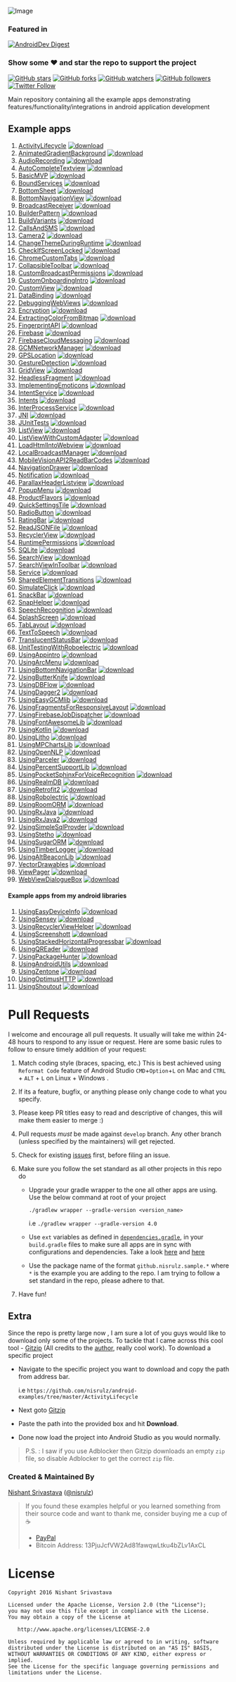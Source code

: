 ![Image](img/github_banner.png)

### Featured in
[![AndroidDev Digest](https://img.shields.io/badge/AndroidDev%20Digest-%23100-blue.svg)](https://www.androiddevdigest.com/digest-100/)

### Show some :heart: and star the repo to support the project
[![GitHub stars](https://img.shields.io/github/stars/nisrulz/android-examples.svg?style=social&label=Star)](https://github.com/nisrulz/android-examples) [![GitHub forks](https://img.shields.io/github/forks/nisrulz/android-examples.svg?style=social&label=Fork)](https://github.com/nisrulz/android-examples/fork) [![GitHub watchers](https://img.shields.io/github/watchers/nisrulz/android-examples.svg?style=social&label=Watch)](https://github.com/nisrulz/android-examples) [![GitHub followers](https://img.shields.io/github/followers/nisrulz.svg?style=social&label=Follow)](https://github.com/nisrulz/android-examples)  
[![Twitter Follow](https://img.shields.io/twitter/follow/nisrulz.svg?style=social)](https://twitter.com/nisrulz)

Main repository containing all the example apps demonstrating features/functionality/integrations in android application development

## Example apps
1. [ActivityLifecycle](/ActivityLifecycle) [![download](img/ic_download.png)](https://kinolien.github.com/gitzip/?download=https://github.com/nisrulz/android-examples/tree/master/ActivityLifecycle)
1. [AnimatedGradientBackground](/AnimatedGradientBackground) [![download](img/ic_download.png)](https://kinolien.github.com/gitzip/?download=https://github.com/nisrulz/android-examples/tree/master/AnimatedGradientBackground)
1. [AudioRecording](/AudioRecording) [![download](img/ic_download.png)](https://kinolien.github.com/gitzip/?download=https://github.com/nisrulz/android-examples/tree/master/AudioRecording)
1. [AutoCompleteTextview](/AutoCompleteTextview) [![download](img/ic_download.png)](https://kinolien.github.com/gitzip/?download=https://github.com/nisrulz/android-examples/tree/master/AutoCompleteTextview)
1. [BasicMVP](/BasicMVP) [![download](img/ic_download.png)](https://kinolien.github.com/gitzip/?download=https://github.com/nisrulz/android-examples/tree/master/BasicMVP)
1. [BoundServices](/BoundServices) [![download](img/ic_download.png)](https://kinolien.github.com/gitzip/?download=https://github.com/nisrulz/android-examples/tree/master/BoundServices)
1. [BottomSheet](/BottomSheet) [![download](img/ic_download.png)](https://kinolien.github.com/gitzip/?download=https://github.com/nisrulz/android-examples/tree/master/BottomSheet)
1. [BottomNavigationView](/BottomNavigationView) [![download](img/ic_download.png)](https://kinolien.github.com/gitzip/?download=https://github.com/nisrulz/android-examples/tree/master/BottomNavigationView)
1. [BroadcastReceiver](/BroadcastReceiver) [![download](img/ic_download.png)](https://kinolien.github.com/gitzip/?download=https://github.com/nisrulz/android-examples/tree/master/BroadcastReceiver)
1. [BuilderPattern](/BuilderPattern) [![download](img/ic_download.png)](https://kinolien.github.com/gitzip/?download=https://github.com/nisrulz/android-examples/tree/master/BuilderPattern)
1. [BuildVariants](/BuildVariants) [![download](img/ic_download.png)](https://kinolien.github.com/gitzip/?download=https://github.com/nisrulz/android-examples/tree/master/BuildVariants)
1. [CallsAndSMS](/CallsAndSMS) [![download](img/ic_download.png)](https://kinolien.github.com/gitzip/?download=https://github.com/nisrulz/android-examples/tree/master/CallsAndSMS)
1. [Camera2](/Camera2) [![download](img/ic_download.png)](https://kinolien.github.com/gitzip/?download=https://github.com/nisrulz/android-examples/tree/master/Camera2)
1. [ChangeThemeDuringRuntime](/ChangeThemeDuringRuntime) [![download](img/ic_download.png)](https://kinolien.github.com/gitzip/?download=https://github.com/nisrulz/android-examples/tree/master/ChangeThemeDuringRuntime)
1. [CheckIfScreenLocked](/CheckIfScreenLocked) [![download](img/ic_download.png)](https://kinolien.github.com/gitzip/?download=https://github.com/nisrulz/android-examples/tree/master/CheckIfScreenLocked)
1. [ChromeCustomTabs](/ChromeCustomTabs) [![download](img/ic_download.png)](https://kinolien.github.com/gitzip/?download=https://github.com/nisrulz/android-examples/tree/master/ChromeCustomTabs)
1. [CollapsibleToolbar](/CollapsibleToolbar) [![download](img/ic_download.png)](https://kinolien.github.com/gitzip/?download=https://github.com/nisrulz/android-examples/tree/master/CollapsibleToolbar)
1. [CustomBroadcastPermissions](/CustomBroadcastPermissions) [![download](img/ic_download.png)](https://kinolien.github.com/gitzip/?download=https://github.com/nisrulz/android-examples/tree/master/CustomBroadcastPermissions)
1. [CustomOnboardingIntro](/CustomOnboardingIntro) [![download](img/ic_download.png)](https://kinolien.github.com/gitzip/?download=https://github.com/nisrulz/android-examples/tree/master/CustomOnboardingIntro)
1. [CustomView](/CustomView) [![download](img/ic_download.png)](https://kinolien.github.com/gitzip/?download=https://github.com/nisrulz/android-examples/tree/master/CustomView)
1. [DataBinding](/DataBinding) [![download](img/ic_download.png)](https://kinolien.github.com/gitzip/?download=https://github.com/nisrulz/android-examples/tree/master/DataBinding)
1. [DebuggingWebViews](/DebuggingWebViews) [![download](img/ic_download.png)](https://kinolien.github.com/gitzip/?download=https://github.com/nisrulz/android-examples/tree/master/DebuggingWebViews)
1. [Encryption](/Encryption) [![download](img/ic_download.png)](https://kinolien.github.com/gitzip/?download=https://github.com/nisrulz/android-examples/tree/master/Encryption)
1. [ExtractingColorFromBitmap](/ExtractingColorFromBitmap) [![download](img/ic_download.png)](https://kinolien.github.com/gitzip/?download=https://github.com/nisrulz/android-examples/tree/master/ExtractingColorFromBitmap)
1. [FingerprintAPI](/FingerprintAPI) [![download](img/ic_download.png)](https://kinolien.github.com/gitzip/?download=https://github.com/nisrulz/android-examples/tree/master/FingerprintAPI)
1. [Firebase](/Firebase) [![download](img/ic_download.png)](https://kinolien.github.com/gitzip/?download=https://github.com/nisrulz/android-examples/tree/master/Firebase)
1. [FirebaseCloudMessaging](/FirebaseCloudMessaging) [![download](img/ic_download.png)](https://kinolien.github.com/gitzip/?download=https://github.com/nisrulz/android-examples/tree/master/FirebaseCloudMessaging)
1. [GCMNetworkManager](/GCMNetworkManager) [![download](img/ic_download.png)](https://kinolien.github.com/gitzip/?download=https://github.com/nisrulz/android-examples/tree/master/GCMNetworkManager)
1. [GPSLocation](/GPSLocation) [![download](img/ic_download.png)](https://kinolien.github.com/gitzip/?download=https://github.com/nisrulz/android-examples/tree/master/GPSLocation)
1. [GestureDetection](/GestureDetection) [![download](img/ic_download.png)](https://kinolien.github.com/gitzip/?download=https://github.com/nisrulz/android-examples/tree/master/GestureDetection)
1. [GridView](/GridView) [![download](img/ic_download.png)](https://kinolien.github.com/gitzip/?download=https://github.com/nisrulz/android-examples/tree/master/GridView)
1. [HeadlessFragment](/HeadlessFragment) [![download](img/ic_download.png)](https://kinolien.github.com/gitzip/?download=https://github.com/nisrulz/android-examples/tree/master/HeadlessFragment)
1. [ImplementingEmoticons](/ImplementingEmoticons) [![download](img/ic_download.png)](https://kinolien.github.com/gitzip/?download=https://github.com/nisrulz/android-examples/tree/master/ImplementingEmoticons)
1. [IntentService](/IntentService) [![download](img/ic_download.png)](https://kinolien.github.com/gitzip/?download=https://github.com/nisrulz/android-examples/tree/master/IntentService)
1. [Intents](/Intents) [![download](img/ic_download.png)](https://kinolien.github.com/gitzip/?download=https://github.com/nisrulz/android-examples/tree/master/Intents)
1. [InterProcessService](/InterProcessService) [![download](img/ic_download.png)](https://kinolien.github.com/gitzip/?download=https://github.com/nisrulz/android-examples/tree/master/InterProcessService)
1. [JNI](/JNI) [![download](img/ic_download.png)](https://kinolien.github.com/gitzip/?download=https://github.com/nisrulz/android-examples/tree/master/JNI)
1. [JUnitTests](/JUnitTests) [![download](img/ic_download.png)](https://kinolien.github.com/gitzip/?download=https://github.com/nisrulz/android-examples/tree/master/JUnitTests)
1. [ListView](/ListView) [![download](img/ic_download.png)](https://kinolien.github.com/gitzip/?download=https://github.com/nisrulz/android-examples/tree/master/ListView)
1. [ListViewWithCustomAdapter](/ListViewWithCustomAdapter) [![download](img/ic_download.png)](https://kinolien.github.com/gitzip/?download=https://github.com/nisrulz/android-examples/tree/master/ListViewWithCustomAdapter)
1. [LoadHtmlIntoWebview](/LoadHtmlIntoWebview) [![download](img/ic_download.png)](https://kinolien.github.com/gitzip/?download=https://github.com/nisrulz/android-examples/tree/master/LoadHtmlIntoWebview)
1. [LocalBroadcastManager](/LocalBroadcastManager) [![download](img/ic_download.png)](https://kinolien.github.com/gitzip/?download=https://github.com/nisrulz/android-examples/tree/master/LocalBroadcastManager)
1. [MobileVisionAPI2ReadBarCodes](/MobileVisionAPI2ReadBarCodes) [![download](img/ic_download.png)](https://kinolien.github.com/gitzip/?download=https://github.com/nisrulz/android-examples/tree/master/MobileVisionAPI2ReadBarCodes)
1. [NavigationDrawer](/NavigationDrawer) [![download](img/ic_download.png)](https://kinolien.github.com/gitzip/?download=https://github.com/nisrulz/android-examples/tree/master/NavigationDrawer)
1. [Notification](/Notification) [![download](img/ic_download.png)](https://kinolien.github.com/gitzip/?download=https://github.com/nisrulz/android-examples/tree/master/Notification)
1. [ParallaxHeaderListview](/ParallaxHeaderListview) [![download](img/ic_download.png)](https://kinolien.github.com/gitzip/?download=https://github.com/nisrulz/android-examples/tree/master/ParallaxHeaderListview)
1. [PopupMenu](/PopupMenu) [![download](img/ic_download.png)](https://kinolien.github.com/gitzip/?download=https://github.com/nisrulz/android-examples/tree/master/PopupMenu)
1. [ProductFlavors](/ProductFlavors) [![download](img/ic_download.png)](https://kinolien.github.com/gitzip/?download=https://github.com/nisrulz/android-examples/tree/master/ProductFlavors)
1. [QuickSettingsTile](/QuickSettingsTile) [![download](img/ic_download.png)](https://kinolien.github.com/gitzip/?download=https://github.com/nisrulz/android-examples/tree/master/QuickSettingsTile)
1. [RadioButton](/RadioButton) [![download](img/ic_download.png)](https://kinolien.github.com/gitzip/?download=https://github.com/nisrulz/android-examples/tree/master/RadioButton)
1. [RatingBar](/RatingBar) [![download](img/ic_download.png)](https://kinolien.github.com/gitzip/?download=https://github.com/nisrulz/android-examples/tree/master/RatingBar)
1. [ReadJSONFile](/ReadJSONFile) [![download](img/ic_download.png)](https://kinolien.github.com/gitzip/?download=https://github.com/nisrulz/android-examples/tree/master/ReadJSONFile)
1. [RecyclerView](/RecyclerView) [![download](img/ic_download.png)](https://kinolien.github.com/gitzip/?download=https://github.com/nisrulz/android-examples/tree/master/RecyclerView)
1. [RuntimePermissions](/RuntimePermissions) [![download](img/ic_download.png)](https://kinolien.github.com/gitzip/?download=https://github.com/nisrulz/android-examples/tree/master/RuntimePermissions)
1. [SQLite](/SQLite) [![download](img/ic_download.png)](https://kinolien.github.com/gitzip/?download=https://github.com/nisrulz/android-examples/tree/master/SQLite)
1. [SearchView](/SearchView) [![download](img/ic_download.png)](https://kinolien.github.com/gitzip/?download=https://github.com/nisrulz/android-examples/tree/master/SearchView)
1. [SearchViewInToolbar](/SearchViewInToolbar) [![download](img/ic_download.png)](https://kinolien.github.com/gitzip/?download=https://github.com/nisrulz/android-examples/tree/master/SearchViewInToolbar)
1. [Service](/Service) [![download](img/ic_download.png)](https://kinolien.github.com/gitzip/?download=https://github.com/nisrulz/android-examples/tree/master/Service)
1. [SharedElementTransitions](/SharedElementTransitions) [![download](img/ic_download.png)](https://kinolien.github.com/gitzip/?download=https://github.com/nisrulz/android-examples/tree/master/SharedElementTransitions)
1. [SimulateClick](/SimulateClick) [![download](img/ic_download.png)](https://kinolien.github.com/gitzip/?download=https://github.com/nisrulz/android-examples/tree/master/SimulateClick)
1. [SnackBar](/SnackBar) [![download](img/ic_download.png)](https://kinolien.github.com/gitzip/?download=https://github.com/nisrulz/android-examples/tree/master/SnackBar)
1. [SnapHelper](/SnapHelper) [![download](img/ic_download.png)](https://kinolien.github.com/gitzip/?download=https://github.com/nisrulz/android-examples/tree/master/SnapHelper)
1. [SpeechRecognition](/SpeechRecognition) [![download](img/ic_download.png)](https://kinolien.github.com/gitzip/?download=https://github.com/nisrulz/android-examples/tree/master/SpeechRecognition)
1. [SplashScreen](/SplashScreen) [![download](img/ic_download.png)](https://kinolien.github.com/gitzip/?download=https://github.com/nisrulz/android-examples/tree/master/SplashScreen)
1. [TabLayout](/TabLayout) [![download](img/ic_download.png)](https://kinolien.github.com/gitzip/?download=https://github.com/nisrulz/android-examples/tree/master/TabLayout)
1. [TextToSpeech](/TextToSpeech) [![download](img/ic_download.png)](https://kinolien.github.com/gitzip/?download=https://github.com/nisrulz/android-examples/tree/master/TextToSpeech)
1. [TranslucentStatusBar](/TranslucentStatusBar) [![download](img/ic_download.png)](https://kinolien.github.com/gitzip/?download=https://github.com/nisrulz/android-examples/tree/master/TranslucentStatusBar)
1. [UnitTestingWithRoboelectric](/UnitTestingWithRoboelectric) [![download](img/ic_download.png)](https://kinolien.github.com/gitzip/?download=https://github.com/nisrulz/android-examples/tree/master/UnitTestingWithRoboelectric)
1. [UsingAppintro](/UsingAppintro) [![download](img/ic_download.png)](https://kinolien.github.com/gitzip/?download=https://github.com/nisrulz/android-examples/tree/master/UsingAppintro)
1. [UsingArcMenu](/UsingArcMenu) [![download](img/ic_download.png)](https://kinolien.github.com/gitzip/?download=https://github.com/nisrulz/android-examples/tree/master/UsingArcMenu)
1. [UsingBottomNavigationBar](/UsingBottomNavigationBar) [![download](img/ic_download.png)](https://kinolien.github.com/gitzip/?download=https://github.com/nisrulz/android-examples/tree/master/UsingBottomNavigationBar)
1. [UsingButterKnife](/UsingButterKnife) [![download](img/ic_download.png)](https://kinolien.github.com/gitzip/?download=https://github.com/nisrulz/android-examples/tree/master/UsingButterKnife)
1. [UsingDBFlow](/UsingDBFlow) [![download](img/ic_download.png)](https://kinolien.github.com/gitzip/?download=https://github.com/nisrulz/android-examples/tree/master/UsingDBFlow)
1. [UsingDagger2](/UsingDagger2) [![download](img/ic_download.png)](https://kinolien.github.com/gitzip/?download=https://github.com/nisrulz/android-examples/tree/master/UsingDagger2)
1. [UsingEasyGCMlib](/UsingEasyGCMlib) [![download](img/ic_download.png)](https://kinolien.github.com/gitzip/?download=https://github.com/nisrulz/android-examples/tree/master/UsingEasyGCMlib)
1. [UsingFragmentsForResponsiveLayout](/UsingFragmentsForResponsiveLayout) [![download](img/ic_download.png)](https://kinolien.github.com/gitzip/?download=https://github.com/nisrulz/android-examples/tree/master/UsingFragmentsForResponsiveLayout)
1. [UsingFirebaseJobDispatcher](/UsingFirebaseJobDispatcher) [![download](img/ic_download.png)](https://kinolien.github.com/gitzip/?download=https://github.com/nisrulz/android-examples/tree/master/UsingFirebaseJobDispatcher)
1. [UsingFontAwesomeLib](/UsingFontAwesomeLib) [![download](img/ic_download.png)](https://kinolien.github.com/gitzip/?download=https://github.com/nisrulz/android-examples/tree/master/UsingFontAwesomeLib)
1. [UsingKotlin](/UsingKotlin) [![download](img/ic_download.png)](https://kinolien.github.com/gitzip/?download=https://github.com/nisrulz/android-examples/tree/master/UsingKotlin)
1. [UsingLitho](/UsingLitho) [![download](img/ic_download.png)](https://kinolien.github.com/gitzip/?download=https://github.com/nisrulz/android-examples/tree/master/UsingLitho)
1. [UsingMPChartsLib](/UsingMPChartsLib) [![download](img/ic_download.png)](https://kinolien.github.com/gitzip/?download=https://github.com/nisrulz/android-examples/tree/master/UsingMPChartsLib)
1. [UsingOpenNLP](/UsingOpenNLP) [![download](img/ic_download.png)](https://kinolien.github.com/gitzip/?download=https://github.com/nisrulz/android-examples/tree/master/UsingOpenNLP)
1. [UsingParceler](/UsingParceler) [![download](img/ic_download.png)](https://kinolien.github.com/gitzip/?download=https://github.com/nisrulz/android-examples/tree/master/UsingParceler)
1. [UsingPercentSupportLib](/UsingPercentSupportLib) [![download](img/ic_download.png)](https://kinolien.github.com/gitzip/?download=https://github.com/nisrulz/android-examples/tree/master/UsingPercentSupportLib)
1. [UsingPocketSphinxForVoiceRecognition](/UsingPocketSphinxForVoiceRecognition) [![download](img/ic_download.png)](https://kinolien.github.com/gitzip/?download=https://github.com/nisrulz/android-examples/tree/master/UsingPocketSphinxForVoiceRecognition)
1. [UsingRealmDB](/UsingRealmDB) [![download](img/ic_download.png)](https://kinolien.github.com/gitzip/?download=https://github.com/nisrulz/android-examples/tree/master/UsingRealmDB)
1. [UsingRetrofit2](/UsingRetrofit2) [![download](img/ic_download.png)](https://kinolien.github.com/gitzip/?download=https://github.com/nisrulz/android-examples/tree/master/UsingRetrofit2)
1. [UsingRobolectric](/UsingRobolectric) [![download](img/ic_download.png)](https://kinolien.github.com/gitzip/?download=https://github.com/nisrulz/android-examples/tree/master/UsingRobolectric)
1. [UsingRoomORM](/UsingRoomORM) [![download](img/ic_download.png)](https://kinolien.github.com/gitzip/?download=https://github.com/nisrulz/android-examples/tree/master/UsingRoomORM)
1. [UsingRxJava](/UsingRxJava) [![download](img/ic_download.png)](https://kinolien.github.com/gitzip/?download=https://github.com/nisrulz/android-examples/tree/master/UsingRxJava)
1. [UsingRxJava2](/UsingRxJava2) [![download](img/ic_download.png)](https://kinolien.github.com/gitzip/?download=https://github.com/nisrulz/android-examples/tree/master/UsingRxJava2)
1. [UsingSimpleSqlProvder](/UsingSimpleSqlProvider) [![download](img/ic_download.png)](https://kinolien.github.com/gitzip/?download=https://github.com/gurpreetsk95/android-examples/tree/master/UsingSimpleSqlProvider)
1. [UsingStetho](/UsingStetho) [![download](img/ic_download.png)](https://kinolien.github.com/gitzip/?download=https://github.com/nisrulz/android-examples/tree/master/UsingStetho)
1. [UsingSugarORM](/UsingSugarORM) [![download](img/ic_download.png)](https://kinolien.github.com/gitzip/?download=https://github.com/nisrulz/android-examples/tree/master/UsingSugarORM)
1. [UsingTimberLogger](/UsingTimberLogger) [![download](img/ic_download.png)](https://kinolien.github.com/gitzip/?download=https://github.com/nisrulz/android-examples/tree/master/UsingTimberLogger)
1. [UsingAltBeaconLib](/UsingltBeaconLib) [![download](img/ic_download.png)](https://kinolien.github.com/gitzip/?download=https://github.com/nisrulz/android-examples/tree/master/UsingltBeaconLib)
1. [VectorDrawables](/VectorDrawables) [![download](img/ic_download.png)](https://kinolien.github.com/gitzip/?download=https://github.com/nisrulz/android-examples/tree/master/VectorDrawables)
1. [ViewPager](/ViewPager) [![download](img/ic_download.png)](https://kinolien.github.com/gitzip/?download=https://github.com/nisrulz/android-examples/tree/master/ViewPager)
1. [WebViewDialogueBox](/WebViewDialogueBox) [![download](img/ic_download.png)](https://kinolien.github.com/gitzip/?download=https://github.com/nisrulz/android-examples/tree/master/WebViewDialogueBox)

#### Example apps from my android libraries
1. [UsingEasyDeviceInfo](https://github.com/nisrulz/easydeviceinfo/tree/master/app) [![download](img/ic_download.png)](https://kinolien.github.com/gitzip/?download=https://github.com/nisrulz/easydeviceinfo/tree/master/app)
1. [UsingSensey](https://github.com/nisrulz/sensey/tree/master/sample) [![download](img/ic_download.png)](https://kinolien.github.com/gitzip/?download=https://github.com/nisrulz/sensey/tree/master/sample)
1. [UsingRecyclerViewHelper](https://github.com/nisrulz/recyclerviewhelper/tree/master/app) [![download](img/ic_download.png)](https://kinolien.github.com/gitzip/?download=https://github.com/nisrulz/recyclerviewhelper/tree/master/app)
1. [UsingScreenshott](https://github.com/nisrulz/screenshott/tree/master/sample) [![download](img/ic_download.png)](https://kinolien.github.com/gitzip/?download=https://github.com/nisrulz/screenshott/tree/master/sample)
1. [UsingStackedHorizontalProgressbar](https://github.com/nisrulz/stackedhorizontalprogressbar/tree/master/sample) [![download](img/ic_download.png)](https://kinolien.github.com/gitzip/?download=https://github.com/nisrulz/stackedhorizontalprogressbar/tree/master/sample)
1. [UsingQREader](https://github.com/nisrulz/qreader/tree/master/app) [![download](img/ic_download.png)](https://kinolien.github.com/gitzip/?download=https://github.com/nisrulz/qreader/tree/master/app)
1. [UsingPackageHunter](https://github.com/nisrulz/packagehunter/tree/master/app) [![download](img/ic_download.png)](https://kinolien.github.com/gitzip/?download=https://github.com/nisrulz/packagehunter/tree/master/app)
1. [UsingAndroidUtils](https://github.com/nisrulz/android-utils/tree/master/sample) [![download](img/ic_download.png)](https://kinolien.github.com/gitzip/?download=https://github.com/nisrulz/android-utils/tree/master/sample)
1. [UsingZentone](https://github.com/nisrulz/zentone/tree/master/app) [![download](img/ic_download.png)](https://kinolien.github.com/gitzip/?download=https://github.com/nisrulz/zentone/tree/master/app)
1. [UsingOptimusHTTP](https://github.com/nisrulz/OptimusHTTP/tree/master/sample) [![download](img/ic_download.png)](https://kinolien.github.com/gitzip/?download=https://github.com/nisrulz/OptimusHTTP/tree/master/sample)
1. [UsingShoutout](https://github.com/nisrulz/ShoutOut/tree/master/sample) [![download](img/ic_download.png)](https://kinolien.github.com/gitzip/?download=https://github.com/nisrulz/ShoutOut/tree/master/sample)


# Pull Requests
I welcome and encourage all pull requests. It usually will take me within 24-48 hours to respond to any issue or request. Here are some basic rules to follow to ensure timely addition of your request:
  1. Match coding style (braces, spacing, etc.) This is best achieved using `Reformat Code` feature of Android Studio `CMD`+`Option`+`L` on Mac and `CTRL` + `ALT` + `L` on Linux + Windows .
  2. If its a feature, bugfix, or anything please only change code to what you specify.
  3. Please keep PR titles easy to read and descriptive of changes, this will make them easier to merge :)
  4. Pull requests _must_ be made against `develop` branch. Any other branch (unless specified by the maintainers) will get rejected.
  5. Check for existing [issues](https://github.com/nisrulz/android-examples/issues) first, before filing an issue.
  6. Make sure you follow the set standard as all other projects in this repo do

      + Upgrade your gradle wrapper to the one all other apps are using. Use the below command at root of your project

          ```
          ./gradlew wrapper --gradle-version <version_name>
          ```
          i.e `./gradlew wrapper --gradle-version 4.0`

      + Use `ext` variables as defined in [`dependencies.gradle`](/dependencies.gradle), in your `build.gradle` files to make sure all apps are in sync with configurations and dependencies. Take a look [here](/DataBinding/app/build.gradle) and [here](/DataBinding/build.gradle)
      
      + Use the package name of the format `github.nisrulz.sample.*` where `*` is the example you are adding to the repo. I am trying to follow a set standard in the repo, please adhere to that.
  7. Have fun!

## Extra
Since the repo is pretty large now , I am sure a lot of you guys would like to download only some of the projects. To tackle that I came across this cool tool - [Gitzip](https://github.com/KinoLien/gitzip) (All credits to the [author](https://github.com/KinoLien), really cool work). To download a specific project
  + Navigate to the specific project you want to download and copy the path from address bar.

    i.e `https://github.com/nisrulz/android-examples/tree/master/ActivityLifecycle`
  + Next goto [Gitzip](https://kinolien.github.io/gitzip/)
  + Paste the path into the provided box and hit **Download**.
  + Done now load the project into Android Studio as you would normally.

> P.S. : I saw if you use Adblocker then Gitzip downloads an empty `zip` file, so disable Adblocker to get the correct `zip` file.

### Created & Maintained By
[Nishant Srivastava](https://github.com/nisrulz) ([@nisrulz](https://www.twitter.com/nisrulz))

> If you found these examples helpful or you learned something from their source code and want to thank me, consider buying me a cup of :coffee:
>  + [PayPal](https://www.paypal.me/nisrulz/5)
>  + Bitcoin Address: 13PjuJcfVW2Ad81fawqwLtku4bZLv1AxCL

License
=======

    Copyright 2016 Nishant Srivastava

    Licensed under the Apache License, Version 2.0 (the "License");
    you may not use this file except in compliance with the License.
    You may obtain a copy of the License at

       http://www.apache.org/licenses/LICENSE-2.0

    Unless required by applicable law or agreed to in writing, software
    distributed under the License is distributed on an "AS IS" BASIS,
    WITHOUT WARRANTIES OR CONDITIONS OF ANY KIND, either express or implied.
    See the License for the specific language governing permissions and
    limitations under the License.
